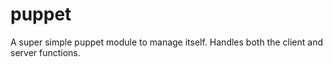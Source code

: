 # puppet
A super simple puppet module to manage itself. Handles both the client and server functions. 
